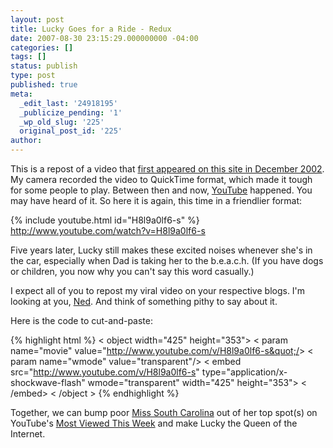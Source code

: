 ```yaml
---
layout: post
title: Lucky Goes for a Ride - Redux
date: 2007-08-30 23:15:29.000000000 -04:00
categories: []
tags: []
status: publish
type: post
published: true
meta:
  _edit_last: '24918195'
  _publicize_pending: '1'
  _wp_old_slug: '225'
  original_post_id: '225'
author: 
---
```

This is a repost of a video that <a href="http://www.matthewsim.com/albums/lucky/">first appeared on this site in December 2002</a>. My camera recorded the video to QuickTime format, which made it tough for some people to play. Between then and now, <a href="http://www.youtube.com">YouTube</a> happened. You may have heard of it. So here it is again, this time in a friendlier format:

{% include youtube.html id="H8l9a0lf6-s" %}
<a href="http://www.youtube.com/watch?v=H8l9a0lf6-s">http://www.youtube.com/watch?v=H8l9a0lf6-s</a>

Five years later, Lucky still makes these excited noises whenever she's in the car, especially when Dad is taking her to the b.e.a.c.h. (If you have dogs or children, you now why you can't say this word casually.)

I expect all of you to repost my viral video on your respective blogs. I'm looking at you, <a href="http://www.starchamber.com/">Ned</a>. And think of something pithy to say about it.

Here is the code to cut-and-paste:

{% highlight html %}
&lt; object width=&quot;425&quot; height=&quot;353&quot;&gt;
&lt; param name=&quot;movie&quot;
        value=&quot;http://www.youtube.com/v/H8l9a0lf6-s&quot;/&gt;
&lt; param name=&quot;wmode&quot; value=&quot;transparent&quot;/&gt;
&lt; embed src=&quot;http://www.youtube.com/v/H8l9a0lf6-s&quot; 
        type=&quot;application/x-shockwave-flash&quot;
        wmode=&quot;transparent&quot;
        width=&quot;425&quot;
        height=&quot;353&quot;&gt;
&lt; /embed&gt;
&lt; /object &gt;
{% endhighlight %}

Together, we can bump poor <a href="http://www.youtube.com/watch?v=lj3iNxZ8Dww">Miss South Carolina</a> out of her top spot(s) on YouTube's <a href="http://www.youtube.com/browse?s=mp&amp;t=w&amp;c=0&amp;l=">Most Viewed This Week</a> and make Lucky the Queen of the Internet.
